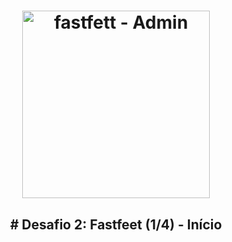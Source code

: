 <h1 align="center">
<img src="../assets/fastfeet-logo.png" width="300" title="fastfett - Admin" />
</h1>

<h2 align="center">
# Desafio 2: Fastfeet (1/4) - Início 
</h2>